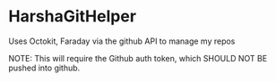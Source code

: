 # HarshaGitHelper
Uses Octokit, Faraday via the github API to manage my repos

NOTE: This will require the Github auth token, which SHOULD NOT BE pushed into github.
